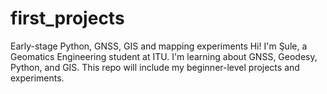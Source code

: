 # first_projects
Early-stage Python, GNSS, GIS and mapping experiments
Hi! I'm Şule, a Geomatics Engineering student at ITU. I'm learning about GNSS, Geodesy, Python, and GIS. This repo will include my beginner-level projects and experiments.  
